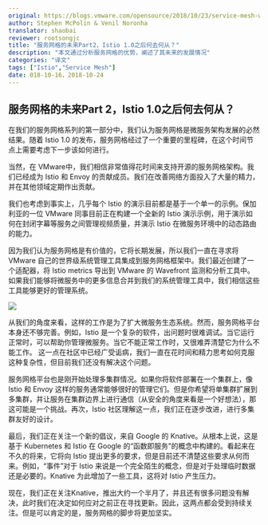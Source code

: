 ```yaml
---
original: https://blogs.vmware.com/opensource/2018/10/23/service-mesh-whats-next
author: Stephen McPolin & Venil Noronha
translator: shaobai
reviewer: rootsongjc
title: "服务网格的未来Part2，Istio 1.0之后何去何从？"
description: "本文通过分析服务网格的优势，阐述了其未来的发展情况"
categories: "译文"
tags: ["Istio","Service Mesh"]
date: 018-10-16，2018-10-24
---
```


## 服务网格的未来Part 2，Istio 1.0之后何去何从？

在我们的服务网格系列的第一部分中，我们认为服务网格是微服务架构发展的必然结果。随着 Istio 1.0 的发布，服务网格经过了一个重要的里程碑，在这个时间节点上需要考虑下一步该如何进行。

当然，在 VMware中，我们相信非常值得花时间来支持开源的服务网格架构。我们已经成为 Istio 和 Envoy 的贡献成员。我们在改善网络方面投入了大量的精力，并在其他领域定期作出贡献。

我们也考虑到事实上，几乎每个 Istio 的演示目前都是基于一个单一的示例。保加利亚的一位 VMware 同事目前正在构建一个全新的 Istio 演示示例，用于演示如何在封闭字幕等服务之间管理视频质量，并演示 Istio 在微服务环境中的动态路由的能力。

因为我们认为服务网格是有价值的，它将长期发展，所以我们一直在寻求将 VMware 自己的世界级系统管理工具集成到服务网格框架中。我们最近创建了一个适配器，将 Istio metrics 导出到 VMware 的 Wavefront 监测和分析工具中。如果我们能够将微服务中的更多信息合并到我们的系统管理工具中，我们相信这些工具能够更好的管理系统。

![](https://ws2.sinaimg.cn/large/006tNbRwgy1fwp4etrgwvj30sg0iz782.jpg)

从我们的角度来看，这样的工作是为了扩大微服务生态系统。然而，服务网格平台本身还不够完善。例如，Istio 是一个复杂的软件，出问题时很难调试。当它运行正常时，可以帮助你管理微服务。当它不能正常工作时，又很难弄清楚它为什么不能工作。 这一点在社区中已经广受诟病，我们一直在花时间和精力思考如何克服这种复杂性，但目前我们还没有解决这个问题。

服务网格平台也是刚开始处理多集群情况。如果你将软件部署在一个集群上，像 Istio 和 Envoy 这样的服务通常能够很好的管理它们。但是你希望将单集群扩展到多集群，并让服务在集群边界上进行通信（从安全的角度来看是一个好想法），那这可能是一个挑战。再次，Istio 社区理解这一点，我们正在逐步改进，进行多集群友好的设计。

最后，我们正在关注一个新的倡议，来自 Google 的 Knative。从根本上说，这是基于 Kubernetes 和 Istio 在 Google 的“函数即服务”的概念中构建的。看起来在不久的将来，它将向 Istio 提出更多的要求，但是目前还不清楚这些要求从何而来。例如，“事件”对于 Istio 来说是一个完全陌生的概念，但是对于处理临时数据还是必要的。Knative 为此增加了一些工具，这将对 Istio 产生压力。

现在，我们正在关注Knative，推出大约一个半月了，并且还有很多问题没有解决，此时我们在决定如何应对之前正在寻找更新。因此，这两点都会受到持续关注。但是可以肯定的是，服务网格的脚步将更加坚实。